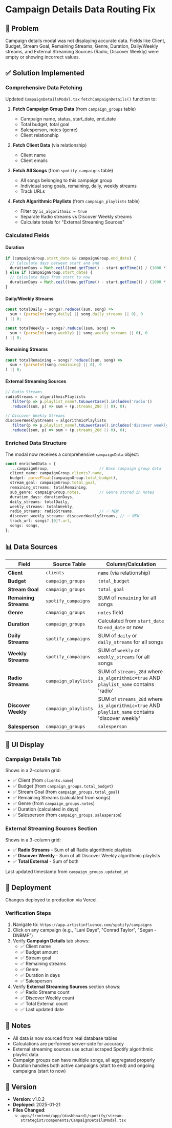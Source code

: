# Campaign Details Data Routing Fix

## 🎯 **Problem**
Campaign details modal was not displaying accurate data. Fields like Client, Budget, Stream Goal, Remaining Streams, Genre, Duration, Daily/Weekly streams, and External Streaming Sources (Radio, Discover Weekly) were empty or showing incorrect values.

## ✅ **Solution Implemented**

### **Comprehensive Data Fetching**

Updated `CampaignDetailsModal.tsx` `fetchCampaignDetails()` function to:

1. **Fetch Campaign Group Data** (from `campaign_groups` table)
   - Campaign name, status, start_date, end_date
   - Total budget, total goal
   - Salesperson, notes (genre)
   - Client relationship

2. **Fetch Client Data** (via relationship)
   - Client name
   - Client emails

3. **Fetch All Songs** (from `spotify_campaigns` table)
   - All songs belonging to this campaign group
   - Individual song goals, remaining, daily, weekly streams
   - Track URLs

4. **Fetch Algorithmic Playlists** (from `campaign_playlists` table)
   - Filter by `is_algorithmic = true`
   - Separate Radio streams vs Discover Weekly streams
   - Calculate totals for "External Streaming Sources"

### **Calculated Fields**

#### **Duration**
```typescript
if (campaignGroup.start_date && campaignGroup.end_date) {
  // Calculate days between start and end
  durationDays = Math.ceil((end.getTime() - start.getTime()) / (1000 * 60 * 60 * 24));
} else if (campaignGroup.start_date) {
  // Calculate days from start to now
  durationDays = Math.ceil((now.getTime() - start.getTime()) / (1000 * 60 * 60 * 24));
}
```

#### **Daily/Weekly Streams**
```typescript
const totalDaily = songs?.reduce((sum, song) => 
  sum + (parseInt(song.daily) || song.daily_streams || 0), 0
) || 0;

const totalWeekly = songs?.reduce((sum, song) => 
  sum + (parseInt(song.weekly) || song.weekly_streams || 0), 0
) || 0;
```

#### **Remaining Streams**
```typescript
const totalRemaining = songs?.reduce((sum, song) => 
  sum + (parseInt(song.remaining) || 0), 0
) || 0;
```

#### **External Streaming Sources**
```typescript
// Radio Streams
radioStreams = algorithmicPlaylists
  .filter(p => p.playlist_name?.toLowerCase().includes('radio'))
  .reduce((sum, p) => sum + (p.streams_28d || 0), 0);

// Discover Weekly Streams
discoverWeeklyStreams = algorithmicPlaylists
  .filter(p => p.playlist_name?.toLowerCase().includes('discover weekly'))
  .reduce((sum, p) => sum + (p.streams_28d || 0), 0);
```

### **Enriched Data Structure**

The modal now receives a comprehensive `campaignData` object:

```typescript
const enrichedData = {
  ...campaignGroup,                      // Base campaign group data
  client_name: campaignGroup.clients?.name,
  budget: parseFloat(campaignGroup.total_budget),
  stream_goal: campaignGroup.total_goal,
  remaining_streams: totalRemaining,
  sub_genre: campaignGroup.notes,        // Genre stored in notes
  duration_days: durationDays,
  daily_streams: totalDaily,
  weekly_streams: totalWeekly,
  radio_streams: radioStreams,           // ✅ NEW
  discover_weekly_streams: discoverWeeklyStreams, // ✅ NEW
  track_url: songs?.[0]?.url,
  songs: songs,
};
```

## 📊 **Data Sources**

| Field | Source Table | Column/Calculation |
|-------|--------------|-------------------|
| **Client** | `clients` | `name` (via relationship) |
| **Budget** | `campaign_groups` | `total_budget` |
| **Stream Goal** | `campaign_groups` | `total_goal` |
| **Remaining Streams** | `spotify_campaigns` | SUM of `remaining` for all songs |
| **Genre** | `campaign_groups` | `notes` field |
| **Duration** | `campaign_groups` | Calculated from `start_date` to `end_date` or now |
| **Daily Streams** | `spotify_campaigns` | SUM of `daily` or `daily_streams` for all songs |
| **Weekly Streams** | `spotify_campaigns` | SUM of `weekly` or `weekly_streams` for all songs |
| **Radio Streams** | `campaign_playlists` | SUM of `streams_28d` where `is_algorithmic=true` AND `playlist_name` contains 'radio' |
| **Discover Weekly** | `campaign_playlists` | SUM of `streams_28d` where `is_algorithmic=true` AND `playlist_name` contains 'discover weekly' |
| **Salesperson** | `campaign_groups` | `salesperson` |

## 🎨 **UI Display**

### **Campaign Details Tab**

Shows in a 2-column grid:
- ✅ Client (from `clients.name`)
- ✅ Budget (from `campaign_groups.total_budget`)
- ✅ Stream Goal (from `campaign_groups.total_goal`)
- ✅ Remaining Streams (calculated from songs)
- ✅ Genre (from `campaign_groups.notes`)
- ✅ Duration (calculated in days)
- ✅ Salesperson (from `campaign_groups.salesperson`)

### **External Streaming Sources Section**

Shows in a 3-column grid:
- ✅ **Radio Streams** - Sum of all Radio algorithmic playlists
- ✅ **Discover Weekly** - Sum of all Discover Weekly algorithmic playlists
- ✅ **Total External** - Sum of both

Last updated timestamp from `campaign_groups.updated_at`

## 🚀 **Deployment**

Changes deployed to production via Vercel.

### **Verification Steps**

1. Navigate to: `https://app.artistinfluence.com/spotify/campaigns`
2. Click on any campaign (e.g., "Lani Daye", "Conrad Taylor", "Segan - DNBMF")
3. Verify **Campaign Details** tab shows:
   - ✅ Client name
   - ✅ Budget amount
   - ✅ Stream goal
   - ✅ Remaining streams
   - ✅ Genre
   - ✅ Duration in days
   - ✅ Salesperson
4. Verify **External Streaming Sources** section shows:
   - ✅ Radio Streams count
   - ✅ Discover Weekly count
   - ✅ Total External count
   - ✅ Last updated date

## 📝 **Notes**

- All data is now sourced from real database tables
- Calculations are performed server-side for accuracy
- External streaming sources use actual scraped Spotify algorithmic playlist data
- Campaign groups can have multiple songs, all aggregated properly
- Duration handles both active campaigns (start to end) and ongoing campaigns (start to now)

## 🔄 **Version**

- **Version**: v1.0.2
- **Deployed**: 2025-01-21
- **Files Changed**: 
  - `apps/frontend/app/(dashboard)/spotify/stream-strategist/components/CampaignDetailsModal.tsx`


